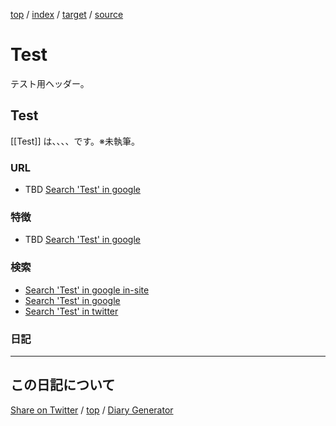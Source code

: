[top](../index.html) / [index](index.html) / [target](https://igapyon.github.io/mydiary/keyword/test.html) / [source](https://github.com/igapyon/mydiary/blob/master/keyword/test.src.md) 

Test
=====================================================================================================
テスト用ヘッダー。

## Test

[[Test]] は、、、、です。※未執筆。

### URL

* TBD [Search 'Test' in google](https://www.google.co.jp/#pws=0&q=Test)

### 特徴

* TBD [Search 'Test' in google](https://www.google.co.jp/#pws=0&q=Test)

### 検索

* [Search 'Test' in google in-site](https://www.google.co.jp/#pws=0&q=site:https%3A%2F%2Figapyon.github.io%2Fdiary%2F+Test)
* [Search 'Test' in google](https://www.google.co.jp/#pws=0&q=Test)
* [Search 'Test' in twitter](https://twitter.com/search?q=%23Test)

### 日記




----------------------------------------------------------------------------------------------------

## この日記について

[Share on Twitter](https://twitter.com/intent/tweet?hashtags=igapyon%2Cdiary%2C%E3%81%84%E3%81%8C%E3%81%B4%E3%82%87%E3%82%93%2CTest&text=Test&url=https%3A%2F%2Figapyon.github.io%2Fmydiary%2Fkeyword%2Ftest.html) / [top](../index.html) / [Diary Generator](https://github.com/igapyon/igapyonv3)

